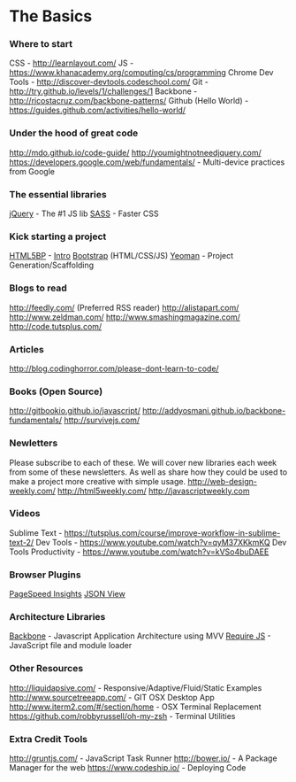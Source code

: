 # The Basics

### Where to start
CSS - http://learnlayout.com/
JS - https://www.khanacademy.org/computing/cs/programming
Chrome Dev Tools - http://discover-devtools.codeschool.com/
Git - http://try.github.io/levels/1/challenges/1
Backbone - http://ricostacruz.com/backbone-patterns/
Github (Hello World) - https://guides.github.com/activities/hello-world/

### Under the hood of great code
http://mdo.github.io/code-guide/
http://youmightnotneedjquery.com/
https://developers.google.com/web/fundamentals/ - Multi-device practices from Google

### The essential libraries
[jQuery](http://learn.jquery.com/about-jquery/how-jquery-works/) - The #1 JS lib
[SASS](http://sass-lang.com) - Faster CSS

### Kick starting  a project
[HTML5BP](http://html5boilerplate.com/) - [Intro](https://www.youtube.com/watch?v=WkLO-q2wC80)
[Bootstrap](http://getbootstrap.com/2.3.2/getting-started.html) (HTML/CSS/JS)
[Yeoman](http://yeoman.io/) - Project Generation/Scaffolding

### Blogs to read
http://feedly.com/ (Preferred RSS reader)
http://alistapart.com/
http://www.zeldman.com/
http://www.smashingmagazine.com/
http://code.tutsplus.com/

### Articles
http://blog.codinghorror.com/please-dont-learn-to-code/

### Books (Open Source)
http://gitbookio.github.io/javascript/
http://addyosmani.github.io/backbone-fundamentals/
http://survivejs.com/

### Newletters
Please subscribe to each of these. We will cover new libraries each week from some of these newsletters. As well as share how they could be used to make a project more creative with simple usage.
http://web-design-weekly.com/
http://html5weekly.com/
http://javascriptweekly.com

### Videos
Sublime Text - https://tutsplus.com/course/improve-workflow-in-sublime-text-2/
Dev Tools - https://www.youtube.com/watch?v=qyM37XKkmKQ
Dev Tools Productivity - https://www.youtube.com/watch?v=kVSo4buDAEE

### Browser Plugins
[PageSpeed Insights](https://chrome.google.com/webstore/detail/pagespeed-insights-by-goo/gplegfbjlmmehdoakndmohflojccocli)
[JSON View](https://chrome.google.com/webstore/detail/jsonview/chklaanhfefbnpoihckbnefhakgolnmc)

### Architecture Libraries
[Backbone](http://backbonejs.org) - Javascript Application Architecture using MVV
[Require JS](http://requirejs.org/) - JavaScript file and module loader

### Other Resources
http://liquidapsive.com/ - Responsive/Adaptive/Fluid/Static Examples
http://www.sourcetreeapp.com/ - GIT OSX Desktop App
http://www.iterm2.com/#/section/home - OSX Terminal Replacement
https://github.com/robbyrussell/oh-my-zsh - Terminal Utilities

### Extra Credit Tools
http://gruntjs.com/ - JavaScript Task Runner
http://bower.io/ - A Package Manager for the web
https://www.codeship.io/ - Deploying Code





